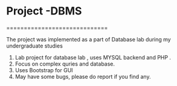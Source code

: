 # Project -DBMS 
=============================

The project was implemented as a part of Database lab during my undergraduate studies

1. Lab project for database lab , uses MYSQL backend and PHP .
2. Focus on complex quries and database.
3. Uses Bootstrap for GUI 
4. May have some bugs, please do report if you find any.
